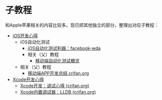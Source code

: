# 子教程

和Apple苹果相关的内容比较多。现已把其他独立的部分，整理出对应子教程：

* [iOS开发心得](https://book.crifan.org/books/ios_dev_summary/website/)
  * iOS自动化测试
    * [iOS自动化测试利器：facebook-wda](https://book.crifan.com/books/ios_automation_facebook_wda/website/)
    * 相关（父）教程
      * [移动端自动化测试概览](https://book.crifan.com/books/mobile_automation_overview/website/)
  * 相关（父）教程
    * [移动端APP开发总结 crifan.org](https://book.crifan.org/books/mobile_app_summary/website)
* [Xcode开发心得](https://book.crifan.org/books/xcode_dev_summary/website/)
  * [Xcode开发：调试心得 (crifan.org)](https://book.crifan.org/books/xcode_dev_debug_summary/website/)
  * [Xcode内置调试器：LLDB (crifan.org)](https://book.crifan.org/books/xcode_debugger_lldb/website/)
